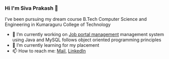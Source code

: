 ### Hi I'm Siva Prakash 👋
I’ve been pursuing my dream course B.Tech Computer
Science and Engineering in Kumaraguru College of Technology
- 🔭 I’m currently working on [Job portal management](https://github.com/siva010928/Job-Portal) management system using Java and MySQL follows object oriented programming principles
- 🌱 I’m currently learning for my placement
- 📫 How to reach me: [Mail](https://mail.google.com/mail/u/0/#inbox?compose=CllgCKCCSfthjkkjfWCNFDRchtmSmkxWMbprzDSttPbZXrLLlGGBNQNNqGjRsnrLkZknLFjQmzL),  [LinkedIn](https://www.linkedin.com/in/sivakpraksash/)

